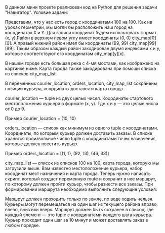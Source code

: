 В данном мини проекте реализован код на Python для решения задачи "Навигатор".
Условие задачи:

Представим, что у нас есть город с координатами 100 на 100. Как на уроках геометрии, мы могли бы расположить наш город на координатах X и Y. Для записи координат будем использовать формат (x, y).Район в верхнем левом углу имеет координаты (0, 0) city_map[0][0]. А правый нижний район имел бы координаты (99, 99) city_map[99][99]. Таким образом каждый район закодирован двумя индексами x и y, которые соответствуют его координатам city_map[y][x].

В нашем городе есть большая река с 4-мя мостами, как изображено на картинке ниже. Карта города также закодирована при помощи списка из списков city_map_list.

В переменных courier_location, orders_location, city_map_list сохранены позиции курьера, координаты доставок и карта города.

courier_location — tuple из двух целых чисел. Координаты стартового местоположения курьера в формате (x, y). Где x и y — это целые числа от 0 до 9.

Пример courier_location = (10, 10)

orders_location — список как минимум из одного tuple с координатами. Координаты, по которым курьер должен доставить заказы. В списке хранится произвольное число tuple с координатами точек назначения, которые должен посетить курьер.

Пример orders_location = [(1, 1), (92, 13), (46, 33)]

city_map_list — список из списков 100 на 100, карта города, которую мы загрузили выше. Вам известно местоположение курьера, набор координат мест назначения и карта города. Теперь нужно написать скрипт, который создаст переменную route и сохранит в нее маршрут, по которому должен пройти курьер, чтобы разнести все заказы. При формировании маршрута необходимо выполнить следующие условия:

Маршрут должен проходить только по земле, по воде ходить нельзя. Курьеры могут перемещаться на один шаг из текущего района вправо, влево, вниз или вверх. Маршрут должен быть сохранен в список, где каждый элемент — это tuple с координатами каждого шага курьера. Курьер проходит один шаг за 10 минут и может доставлять заказ в любом порядке.
